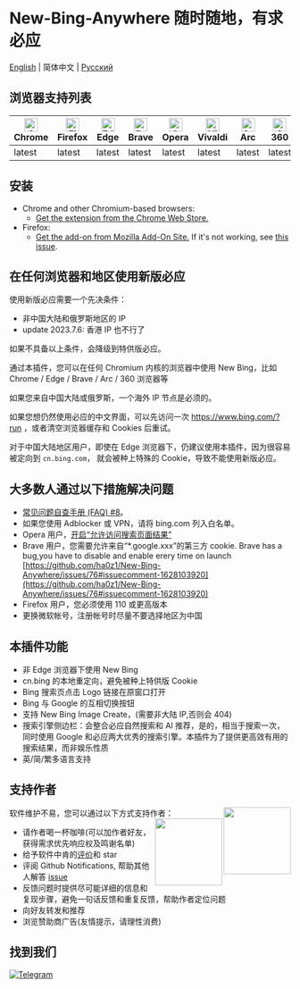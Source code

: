 # New-Bing-Anywhere 随时随地，有求必应

[English](README.md) | 简体中文 | [Русский](README.ru.md)

## 浏览器支持列表

| [<img src="https://raw.githubusercontent.com/alrra/browser-logos/main/src/chrome/chrome_48x48.png" alt="Chrome" width="24px" height="24px" />](https://chrome.google.com/webstore/detail/new-bing-anywhere-bing-ch/hceobhjokpdbogjkplmfjeomkeckkngi/reviews?hl=en)<br/>Chrome | [<img src="https://raw.githubusercontent.com/alrra/browser-logos/main/src/firefox/firefox_48x48.png" alt="Firefox" width="24px" height="24px" />](https://addons.mozilla.org/zh-CN/firefox/addon/new-bing-anywhere/)<br/>Firefox | [<img src="https://raw.githubusercontent.com/alrra/browser-logos/main/src/edge/edge_48x48.png" alt="Edge" width="24px" height="24px" />](https://chrome.google.com/webstore/detail/new-bing-anywhere-bing-ch/hceobhjokpdbogjkplmfjeomkeckkngi/reviews?hl=en)<br/>Edge | [<img src="https://raw.githubusercontent.com/alrra/browser-logos/main/src/brave/brave_48x48.png" alt="Brave" width="24px" height="24px" />](https://chrome.google.com/webstore/detail/new-bing-anywhere-bing-ch/hceobhjokpdbogjkplmfjeomkeckkngi/reviews?hl=en)<br/>Brave | [<img src="https://raw.githubusercontent.com/alrra/browser-logos/main/src/opera/opera_48x48.png" alt="Opera" width="24px" height="24px" />](https://chrome.google.com/webstore/detail/new-bing-anywhere-bing-ch/hceobhjokpdbogjkplmfjeomkeckkngi/reviews?hl=en)<br/>Opera | [<img src="https://raw.githubusercontent.com/alrra/browser-logos/main/src/vivaldi/vivaldi_48x48.png" alt="Vivaldi" width="24px" height="24px" />](https://chrome.google.com/webstore/detail/new-bing-anywhere-bing-ch/hceobhjokpdbogjkplmfjeomkeckkngi/reviews?hl=en)<br/>Vivaldi | [<img src="https://arc.net/favicon.png" alt="Arc" width="24px" height="24px" />](https://chrome.google.com/webstore/detail/new-bing-anywhere-bing-ch/hceobhjokpdbogjkplmfjeomkeckkngi/reviews?hl=en)<br/>Arc | [<img src="https://raw.githubusercontent.com/alrra/browser-logos/main/src/archive/360-secure/360-secure_48x48.png" alt="360 Secure" width="24px" height="24px" />](https://chrome.google.com/webstore/detail/new-bing-anywhere-bing-ch/hceobhjokpdbogjkplmfjeomkeckkngi/reviews?hl=en)<br/>360 | [<img src="https://raw.githubusercontent.com/alrra/browser-logos/main/src/yandex/yandex_48x48.png" alt="360 Secure" width="24px" height="24px" />](https://chrome.google.com/webstore/detail/new-bing-anywhere-bing-ch/hceobhjokpdbogjkplmfjeomkeckkngi/reviews?hl=en)<br/>Yandex |
| --- | --- | --- | --- | --- | --- | --- | --- | --- |
| latest | latest | latest | latest | latest | latest | latest | latest | latest |

## 安装

- Chrome and other Chromium-based browsers:
  - [Get the extension from the Chrome Web Store.](https://chrome.google.com/webstore/detail/new-bing-anywhere-bing-ch/hceobhjokpdbogjkplmfjeomkeckkngi)
- Firefox:
  - [Get the add-on from Mozilla Add-On Site.](https://addons.mozilla.org/zh-CN/firefox/addon/new-bing-anywhere/) If it's not working, see [this issue](https://github.com/ha0z1/New-Bing-Anywhere/issues/33).

## 在任何浏览器和地区使用新版必应

使用新版必应需要一个先决条件：

- 非中国大陆和俄罗斯地区的 IP
- update 2023.7.6: 香港 IP 也不行了

如果不具备以上条件，会降级到特供版必应。

通过本插件，您可以在任何 Chromium 内核的浏览器中使用 New Bing，比如 Chrome / Edge / Brave / Arc / 360 浏览器等

如果您来自中国大陆或俄罗斯，一个海外 IP 节点是必须的。

如果您想仍然使用必应的中文界面，可以先访问一次 <https://www.bing.com/?run> ，或者清空浏览器缓存和 Cookies 后重试。

对于中国大陆地区用户，即使在 Edge 浏览器下，仍建议使用本插件，因为很容易被定向到 `cn.bing.com`， 就会被种上特殊的 Cookie，导致不能使用新版必应。

## 大多数人通过以下措施解决问题

- [常见问题自查手册 (FAQ) #8](https://github.com/ha0z1/New-Bing-Anywhere/issues/8)。
- 如果您使用 Adblocker 或 VPN，请将 bing.com 列入白名单。
- Opera 用户，[开启“允许访问搜索页面结果”](https://github.com/ha0z1/New-Bing-Anywhere/issues/58#issuecomment-1592207565)
- Brave 用户，您需要允许来自“\*.google.xxx”的第三方 cookie. Brave has a bug,you have to disable and enable erery time on launch [https://github.com/ha0z1/New-Bing-Anywhere/issues/76#issuecomment-1628103920](https://github.com/ha0z1/New-Bing-Anywhere/issues/76#issuecomment-1628103920)
- Firefox 用户，您必须使用 110 或更高版本
- 更换微软帐号，注册帐号时尽量不要选择地区为中国

## 本插件功能

- 非 Edge 浏览器下使用 New Bing
- cn.bing 的本地重定向，避免被种上特供版 Cookie
- Bing 搜索页点击 Logo 链接在原窗口打开
- Bing 与 Google 的互相切换按钮
- 支持 New Bing Image Create，(需要非大陆 IP,否则会 404)
- 搜索引擎侧边栏：会整合必应自然搜索和 AI 推荐，是的，相当于搜索一次，同时使用 Google 和必应两大优秀的搜索引擎。本插件为了提供更高效有用的搜索结果，而非娱乐性质
- 英/简/繁多语言支持

## 支持作者

软件维护不易，您可以通过以下方式支持作者：
<img src="https://github.com/ha0z1/New-Bing-Anywhere/assets/4150641/343190af-95ce-4615-affe-46100e6eb6c8" width=120 align="right">
<img src="https://github.com/ha0z1/New-Bing-Anywhere/assets/4150641/b241ba84-a528-470f-8512-67eb26e9f18f" width=120 align="right">
- 请作者喝一杯咖啡(可以加作者好友，获得需求优先响应权及鸣谢名单)
- 给予软件中肯的[评价](https://chrome.google.com/webstore/detail/new-bing-anywhere-bing-ch/hceobhjokpdbogjkplmfjeomkeckkngi/reviews?hl=en)和 star
- 评阅 Github Notifications, 帮助其他人解答 [issue](https://github.com/ha0z1/New-Bing-Anywhere/issues)
- 反馈问题时提供尽可能详细的信息和复现步骤，避免一句话反馈和重复反馈，帮助作者定位问题
- 向好友转发和推荐
- 浏览赞助商广告(友情提示，请理性消费)

## 找到我们

[![Telegram](https://user-images.githubusercontent.com/4150641/229351983-a6a455e8-7b5e-4f58-bf80-1f4949ae8276.jpg 'Telegram')](https://t.me/new_bing_anywhere)
